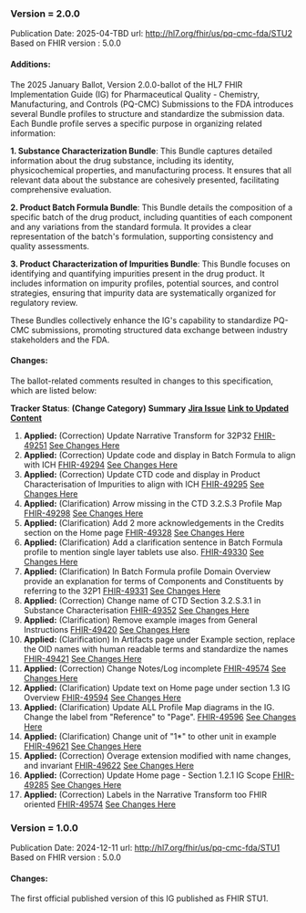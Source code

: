 ### Version = 2.0.0
Publication Date: 2025-04-TBD
url: http://hl7.org/fhir/us/pq-cmc-fda/STU2
Based on FHIR version : 5.0.0

#### Additions:
The 2025 January Ballot, Version 2.0.0-ballot of the HL7 FHIR Implementation Guide (IG) for Pharmaceutical Quality - Chemistry, Manufacturing, and Controls (PQ-CMC) Submissions to the FDA introduces several Bundle profiles to structure and standardize the submission data. Each Bundle profile serves a specific purpose in organizing related information:​

**1. Substance Characterization Bundle**: This Bundle captures detailed information about the drug substance, including its identity, physicochemical properties, and manufacturing process. It ensures that all relevant data about the substance are cohesively presented, facilitating comprehensive evaluation.​

**2. Product Batch Formula Bundle**: This Bundle details the composition of a specific batch of the drug product, including quantities of each component and any variations from the standard formula. It provides a clear representation of the batch's formulation, supporting consistency and quality assessments.​

**3. Product Characterization of Impurities Bundle**: This Bundle focuses on identifying and quantifying impurities present in the drug product. It includes information on impurity profiles, potential sources, and control strategies, ensuring that impurity data are systematically organized for regulatory review.​

These Bundles collectively enhance the IG's capability to standardize PQ-CMC submissions, promoting structured data exchange between industry stakeholders and the FDA.

#### Changes:

The ballot-related comments resulted in changes to this specification, which are listed below:

**Tracker Status**: **(Change Category)** **Summary** **[Jira Issue](#)** **[Link to Updated Content](#)**
1. **Applied:** (Correction) Update Narrative Transform for 32P32 [FHIR-49251](http://jira.hl7.org/browse/FHIR-49251) [See Changes Here](https://build.fhir.org/ig/HL7/FHIR-us-pq-cmc-fda/eCTD32P32.html)
2. **Applied:** (Correction) Update code and display in Batch Formula to align with ICH [FHIR-49294](http://jira.hl7.org/browse/FHIR-49294) [See Changes Here](StructureDefinition-ectd-composition-32p32.html)
3. **Applied:** (Correction) Update CTD code and display in Product Characterisation of Impurities to align with ICH [FHIR-49295](http://jira.hl7.org/browse/FHIR-49295) [See Changes Here](StructureDefinition-ectd-composition-32p55.html)
4. **Applied:** (Clarification) Arrow missing in the CTD 3.2.S.3 Profile Map [FHIR-49298](http://jira.hl7.org/browse/FHIR-49298) [See Changes Here](eCTD32S3.html#ctd-32s3-profile-map)
5. **Applied:** (Clarification) Add 2 more acknowledgements in the Credits section on the Home page [FHIR-49328](http://jira.hl7.org/browse/FHIR-49328) [See Changes Here](index.html)
6. **Applied:** (Clarification) Add a clarification sentence in Batch Formula profile to mention single layer tablets use also. [FHIR-49330](http://jira.hl7.org/browse/FHIR-49330) [See Changes Here](eCTD32P32.html)
7. **Applied:** (Clarification) In Batch Formula profile Domain Overview provide an explanation for terms of Components and Constituents by referring to the 32P1 [FHIR-49331](http://jira.hl7.org/browse/FHIR-49331) [See Changes Here](eCTD32P32.html)
8. **Applied:** (Correction) Change name of CTD Section 3.2.S.3.1 in Substance Characterisation [FHIR-49352](http://jira.hl7.org/browse/FHIR-49352) [See Changes Here](eCTD32S3.html)
9. **Applied:** (Clarification) Remove example images from General Instructions [FHIR-49420](http://jira.hl7.org/browse/FHIR-49420) [See Changes Here](instruction.html)
10. **Applied:** (Clarification) In Artifacts page under Example section, replace the OID names with human readable terms and standardize the names [FHIR-49421](http://jira.hl7.org/browse/FHIR-49421) [See Changes Here](artifacts.html)
11. **Applied:** (Correction) Change Notes/Log incomplete [FHIR-49574](http://jira.hl7.org/browse/FHIR-49574) [See Changes Here](change_notes.html)
12. **Applied:** (Clarification) Update text on Home page under section 1.3 IG Overview [FHIR-49594](http://jira.hl7.org/browse/FHIR-49594) [See Changes Here](index.html)
13. **Applied:** (Clarification) Update ALL Profile Map diagrams in the IG. Change the label from "Reference" to "Page". [FHIR-49596](http://jira.hl7.org/browse/FHIR-49596) [See Changes Here](eCTD32S3.html)
14. **Applied:** (Clarification) Change unit of "1*" to other unit in example [FHIR-49621](http://jira.hl7.org/browse/FHIR-49621) [See Changes Here](Bundle-BatchFormulaBundle.html)
15. **Applied:** (Correction) Overage extension modified with name changes, and invariant [FHIR-49622](http://jira.hl7.org/browse/FHIR-49622) [See Changes Here](StructureDefinition-pq-overage-extension.html)  
16. **Applied:** (Correction) Update Home page - Section 1.2.1 IG Scope [FHIR-49285](http://jira.hl7.org/browse/FHIR-49285) [See Changes Here](index.html)
17. **Applied:** (Correction) Labels in the Narrative Transform too FHIR oriented [FHIR-49574](http://jira.hl7.org/browse/FHIR-49574) [See Changes Here](downloads.html)

### Version = 1.0.0
Publication Date: 2024-12-11
url: http://hl7.org/fhir/us/pq-cmc-fda/STU1
Based on FHIR version : 5.0.0

#### Changes:
The first official published version of this IG published as FHIR STU1.